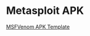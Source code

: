 # Metasploit APK

[MSFVenom APK Template](https://www.rapid7.com/db/modules/exploit/unix/fileformat/metasploit_msfvenom_apk_template_cmd_injection/)